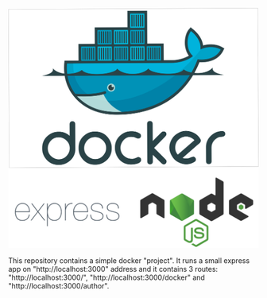 <p>
    <img src="./assets/docker-express-node.png">
</p>

This repository contains a simple docker "project".
It runs a small express app on "http://localhost:3000" address and it contains 3 routes: "http://localhost:3000/", "http://localhost:3000/docker" and "http://localhost:3000/author".
